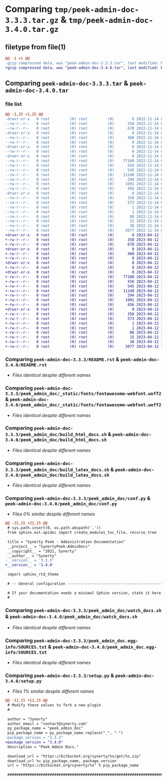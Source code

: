 # Comparing `tmp/peek-admin-doc-3.3.3.tar.gz` & `tmp/peek-admin-doc-3.4.0.tar.gz`

## filetype from file(1)

```diff
@@ -1 +1 @@
-gzip compressed data, was "peek-admin-doc-3.3.3.tar", last modified: Mon Nov 14 05:35:07 2022, max compression
+gzip compressed data, was "peek-admin-doc-3.4.0.tar", last modified: Wed Apr 12 11:03:55 2023, max compression
```

## Comparing `peek-admin-doc-3.3.3.tar` & `peek-admin-doc-3.4.0.tar`

### file list

```diff
@@ -1,25 +1,25 @@
-drwxr-xr-x   0 root         (0) root         (0)        0 2022-11-14 05:35:07.188611 peek-admin-doc-3.3.3/
--rw-r--r--   0 root         (0) root         (0)      358 2022-11-14 05:35:07.188611 peek-admin-doc-3.3.3/PKG-INFO
--rw-r--r--   0 root         (0) root         (0)      678 2022-11-14 05:34:26.000000 peek-admin-doc-3.3.3/README.rst
-drwxr-xr-x   0 root         (0) root         (0)        0 2022-11-14 05:35:07.187611 peek-admin-doc-3.3.3/peek_admin_doc/
--rw-r--r--   0 root         (0) root         (0)      460 2022-11-14 05:34:26.000000 peek-admin-doc-3.3.3/peek_admin_doc/PlatformDependencyTest.py
--rw-r--r--   0 root         (0) root         (0)        0 2022-11-14 05:35:06.000000 peek-admin-doc-3.3.3/peek_admin_doc/__init__.py
-drwxr-xr-x   0 root         (0) root         (0)        0 2022-11-14 05:35:07.188611 peek-admin-doc-3.3.3/peek_admin_doc/_static/
--rw-r--r--   0 root         (0) root         (0)        0 2022-11-14 05:34:26.000000 peek-admin-doc-3.3.3/peek_admin_doc/_static/.gitkeep
-drwxr-xr-x   0 root         (0) root         (0)        0 2022-11-14 05:35:07.188611 peek-admin-doc-3.3.3/peek_admin_doc/_static/fonts/
--rw-r--r--   0 root         (0) root         (0)    77160 2022-11-14 05:34:26.000000 peek-admin-doc-3.3.3/peek_admin_doc/_static/fonts/fontawesome-webfont.woff2
--rw-r--r--   0 root         (0) root         (0)      556 2022-11-14 05:34:26.000000 peek-admin-doc-3.3.3/peek_admin_doc/build_html_docs.sh
--rw-r--r--   0 root         (0) root         (0)      545 2022-11-14 05:34:26.000000 peek-admin-doc-3.3.3/peek_admin_doc/build_latex_docs.sh
--rw-r--r--   0 root         (0) root         (0)    11240 2022-11-14 05:35:06.000000 peek-admin-doc-3.3.3/peek_admin_doc/conf.py
--rw-r--r--   0 root         (0) root         (0)      294 2022-11-14 05:34:26.000000 peek-admin-doc-3.3.3/peek_admin_doc/index.rst
--rw-r--r--   0 root         (0) root         (0)     1091 2022-11-14 05:34:26.000000 peek-admin-doc-3.3.3/peek_admin_doc/watch_docs.sh
--rw-r--r--   0 root         (0) root         (0)      456 2022-11-14 05:34:26.000000 peek-admin-doc-3.3.3/peek_admin_doc/welcome.rst
-drwxr-xr-x   0 root         (0) root         (0)        0 2022-11-14 05:35:07.188611 peek-admin-doc-3.3.3/peek_admin_doc.egg-info/
--rw-r--r--   0 root         (0) root         (0)      358 2022-11-14 05:35:07.000000 peek-admin-doc-3.3.3/peek_admin_doc.egg-info/PKG-INFO
--rw-r--r--   0 root         (0) root         (0)      573 2022-11-14 05:35:07.000000 peek-admin-doc-3.3.3/peek_admin_doc.egg-info/SOURCES.txt
--rw-r--r--   0 root         (0) root         (0)        1 2022-11-14 05:35:07.000000 peek-admin-doc-3.3.3/peek_admin_doc.egg-info/dependency_links.txt
--rw-r--r--   0 root         (0) root         (0)        1 2022-11-14 05:35:07.000000 peek-admin-doc-3.3.3/peek_admin_doc.egg-info/not-zip-safe
--rw-r--r--   0 root         (0) root         (0)       88 2022-11-14 05:35:07.000000 peek-admin-doc-3.3.3/peek_admin_doc.egg-info/requires.txt
--rw-r--r--   0 root         (0) root         (0)       15 2022-11-14 05:35:07.000000 peek-admin-doc-3.3.3/peek_admin_doc.egg-info/top_level.txt
--rw-r--r--   0 root         (0) root         (0)       38 2022-11-14 05:35:07.188611 peek-admin-doc-3.3.3/setup.cfg
--rw-r--r--   0 root         (0) root         (0)     3077 2022-11-14 05:35:06.000000 peek-admin-doc-3.3.3/setup.py
+drwxr-xr-x   0 root         (0) root         (0)        0 2023-04-12 11:03:55.249217 peek-admin-doc-3.4.0/
+-rw-r--r--   0 root         (0) root         (0)      358 2023-04-12 11:03:55.248217 peek-admin-doc-3.4.0/PKG-INFO
+-rw-r--r--   0 root         (0) root         (0)      678 2023-04-12 11:03:17.000000 peek-admin-doc-3.4.0/README.rst
+drwxr-xr-x   0 root         (0) root         (0)        0 2023-04-12 11:03:55.248217 peek-admin-doc-3.4.0/peek_admin_doc/
+-rw-r--r--   0 root         (0) root         (0)      460 2023-04-12 11:03:17.000000 peek-admin-doc-3.4.0/peek_admin_doc/PlatformDependencyTest.py
+-rw-r--r--   0 root         (0) root         (0)        0 2023-04-12 11:03:55.000000 peek-admin-doc-3.4.0/peek_admin_doc/__init__.py
+drwxr-xr-x   0 root         (0) root         (0)        0 2023-04-12 11:03:55.248217 peek-admin-doc-3.4.0/peek_admin_doc/_static/
+-rw-r--r--   0 root         (0) root         (0)        0 2023-04-12 11:03:17.000000 peek-admin-doc-3.4.0/peek_admin_doc/_static/.gitkeep
+drwxr-xr-x   0 root         (0) root         (0)        0 2023-04-12 11:03:55.248217 peek-admin-doc-3.4.0/peek_admin_doc/_static/fonts/
+-rw-r--r--   0 root         (0) root         (0)    77160 2023-04-12 11:03:17.000000 peek-admin-doc-3.4.0/peek_admin_doc/_static/fonts/fontawesome-webfont.woff2
+-rw-r--r--   0 root         (0) root         (0)      556 2023-04-12 11:03:17.000000 peek-admin-doc-3.4.0/peek_admin_doc/build_html_docs.sh
+-rw-r--r--   0 root         (0) root         (0)      545 2023-04-12 11:03:17.000000 peek-admin-doc-3.4.0/peek_admin_doc/build_latex_docs.sh
+-rw-r--r--   0 root         (0) root         (0)    11240 2023-04-12 11:03:55.000000 peek-admin-doc-3.4.0/peek_admin_doc/conf.py
+-rw-r--r--   0 root         (0) root         (0)      294 2023-04-12 11:03:17.000000 peek-admin-doc-3.4.0/peek_admin_doc/index.rst
+-rw-r--r--   0 root         (0) root         (0)     1091 2023-04-12 11:03:17.000000 peek-admin-doc-3.4.0/peek_admin_doc/watch_docs.sh
+-rw-r--r--   0 root         (0) root         (0)      456 2023-04-12 11:03:17.000000 peek-admin-doc-3.4.0/peek_admin_doc/welcome.rst
+drwxr-xr-x   0 root         (0) root         (0)        0 2023-04-12 11:03:55.248217 peek-admin-doc-3.4.0/peek_admin_doc.egg-info/
+-rw-r--r--   0 root         (0) root         (0)      358 2023-04-12 11:03:55.000000 peek-admin-doc-3.4.0/peek_admin_doc.egg-info/PKG-INFO
+-rw-r--r--   0 root         (0) root         (0)      573 2023-04-12 11:03:55.000000 peek-admin-doc-3.4.0/peek_admin_doc.egg-info/SOURCES.txt
+-rw-r--r--   0 root         (0) root         (0)        1 2023-04-12 11:03:55.000000 peek-admin-doc-3.4.0/peek_admin_doc.egg-info/dependency_links.txt
+-rw-r--r--   0 root         (0) root         (0)        1 2023-04-12 11:03:55.000000 peek-admin-doc-3.4.0/peek_admin_doc.egg-info/not-zip-safe
+-rw-r--r--   0 root         (0) root         (0)       88 2023-04-12 11:03:55.000000 peek-admin-doc-3.4.0/peek_admin_doc.egg-info/requires.txt
+-rw-r--r--   0 root         (0) root         (0)       15 2023-04-12 11:03:55.000000 peek-admin-doc-3.4.0/peek_admin_doc.egg-info/top_level.txt
+-rw-r--r--   0 root         (0) root         (0)       38 2023-04-12 11:03:55.249217 peek-admin-doc-3.4.0/setup.cfg
+-rw-r--r--   0 root         (0) root         (0)     3077 2023-04-12 11:03:55.000000 peek-admin-doc-3.4.0/setup.py
```

### Comparing `peek-admin-doc-3.3.3/README.rst` & `peek-admin-doc-3.4.0/README.rst`

 * *Files identical despite different names*

### Comparing `peek-admin-doc-3.3.3/peek_admin_doc/_static/fonts/fontawesome-webfont.woff2` & `peek-admin-doc-3.4.0/peek_admin_doc/_static/fonts/fontawesome-webfont.woff2`

 * *Files identical despite different names*

### Comparing `peek-admin-doc-3.3.3/peek_admin_doc/build_html_docs.sh` & `peek-admin-doc-3.4.0/peek_admin_doc/build_html_docs.sh`

 * *Files identical despite different names*

### Comparing `peek-admin-doc-3.3.3/peek_admin_doc/build_latex_docs.sh` & `peek-admin-doc-3.4.0/peek_admin_doc/build_latex_docs.sh`

 * *Files identical despite different names*

### Comparing `peek-admin-doc-3.3.3/peek_admin_doc/conf.py` & `peek-admin-doc-3.4.0/peek_admin_doc/conf.py`

 * *Files 0% similar despite different names*

```diff
@@ -22,15 +22,15 @@
 # sys.path.insert(0, os.path.abspath('.'))
 from sphinx.ext.apidoc import create_modules_toc_file, recurse_tree
 
 title = "Synerty Peek - Administration Documentation"
 __project__ = "SynertyPeek-AdminDocs"
 __copyright__ = "2021, Synerty"
 __author__ = "Synerty"
-__version__ = '3.3.3'
+__version__ = '3.4.0'
 
 import sphinx_rtd_theme
 
 # -- General configuration ------------------------------------------------
 
 # If your documentation needs a minimal Sphinx version, state it here.
 #
```

### Comparing `peek-admin-doc-3.3.3/peek_admin_doc/watch_docs.sh` & `peek-admin-doc-3.4.0/peek_admin_doc/watch_docs.sh`

 * *Files identical despite different names*

### Comparing `peek-admin-doc-3.3.3/peek_admin_doc.egg-info/SOURCES.txt` & `peek-admin-doc-3.4.0/peek_admin_doc.egg-info/SOURCES.txt`

 * *Files identical despite different names*

### Comparing `peek-admin-doc-3.3.3/setup.py` & `peek-admin-doc-3.4.0/setup.py`

 * *Files 1% similar despite different names*

```diff
@@ -11,15 +11,15 @@
 # Modify these values to fork a new plugin
 #
 
 author = "Synerty"
 author_email = "contact@synerty.com"
 py_package_name = "peek_admin_doc"
 pip_package_name = py_package_name.replace("_", "-")
-package_version = "3.3.3"
+package_version = "3.4.0"
 description = "Peek Admin Docs."
 
 download_url = "https://bitbucket.org/synerty/%s/get/%s.zip"
 download_url %= pip_package_name, package_version
 url = "https://bitbucket.org/synerty/%s" % pip_package_name
 
 ###############################################################################
```

